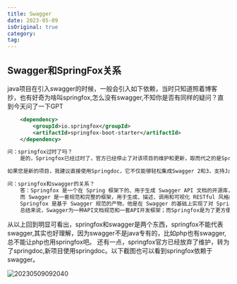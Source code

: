 ```yaml
---
title: Swagger
date: 2023-05-09
isOriginal: true
category: 
tag: 
---
```


## Swagger和SpringFox关系

java项目在引入swagger的时候，一般会引入如下依赖，当时只知道照着博客抄，也有好奇为啥叫springfox,怎么没有swagger,不知你是否有同样的疑问？直到今天问了一下GPT

~~~xml
    <dependency>
        <groupId>io.springfox</groupId>
        <artifactId>springfox-boot-starter</artifactId>
    </dependency>
~~~

~~~markdown
问：springfox过时了吗？
    是的，Springfox已经过时了，官方已经停止了对该项目的维护和更新，取而代之的是Springdoc。Springdoc是一个基于Spring Boot的机制来文档化RESTful API的开源库，它遵循Swagger规范和OpenAPI规范。Springdoc相较于Springfox来说，有更好的性能和更严格的规范，同时还提供了更多易用的特性，比如支持Spring MVC验证注解、支持Kotlin语言等。

如果您是新的项目，我建议直接使用Springdoc，它不仅能够轻松集成Swagger 2和3，支持Java和Kotlin等多种语言，而且也提供了更灵活的配置方式和强大的文档生成功能。如果您现在正在使用Springfox，建议您尽快升级到Springdoc。

问：springfox和swagger的关系？
    答：Springfox 是一个在 Spring 框架下的、用于生成 Swagger API 文档的开源库，可以自动生成 Swagger 官方支持的 JSON 或 YAML 格式的 API 文档。Springfox 的目标是简化 API 文档的生成和维护工作。
    而 Swagger 是一套规范和完整的框架，用于生成、描述、调用和可视化 RESTful 风格的 Web 服务。它包括一些工具，可以帮助开发人员设计、构建、编写文档和消费 RESTful APIs。
    Springfox 是基于 Swagger 规范的产物，他是在 Swagger 的基础上实现了对 Spring 等相关框架的集成，使得我们可以更方便地在 Spring 应用中使用 Swagger 来生成 API 文档，因此间接实现了无状态的 API 设计与文档生成。Springfox 让生成和维护 API 文档变得简单，只需要加上几个注解，即可自动生成 Swagger API 文档。
    总结来说，Swagger为一种API文档规范和一套API开发框架；而Springfox是为了更方便Spring Boot集成Swagger而存在的一个开源库。两者的关系可以理解为Springfox是基于Swagger框架和规范的一种工具。
~~~

从以上回到明显可看出，springfox和swagger是两个东西，springfox不能代表swagger,其实也好理解，因为swagger不是java专有的，比如php也有swagger,总不能让php也用springfox吧。
还有一点，springfox官方已经放弃了维护，转为了springdoc,新项目使用springdoc。以下截图也可以看到springfox依赖于swagger。

![20230509092040](https://afatpig.oss-cn-chengdu.aliyuncs.com/blog/20230509092040.png)
